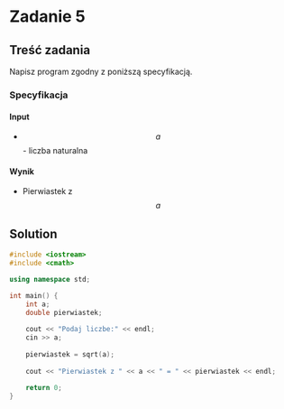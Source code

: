 # Zadanie 5

## Treść zadania

Napisz program zgodny z poniższą specyfikacją.

### Specyfikacja

#### Input

* $$a$$ - liczba naturalna

#### Wynik

* Pierwiastek z $$a$$

## Solution

```cpp
#include <iostream>
#include <cmath>

using namespace std;

int main() {
    int a;
    double pierwiastek;
    
    cout << "Podaj liczbe:" << endl;
    cin >> a;
    
    pierwiastek = sqrt(a);
    
    cout << "Pierwiastek z " << a << " = " << pierwiastek << endl;
    
    return 0;
}
```
